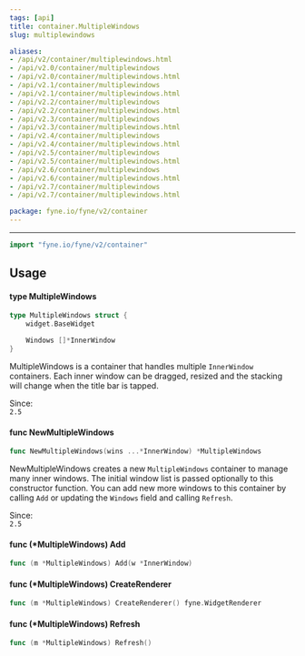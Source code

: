```yaml
---
tags: [api]
title: container.MultipleWindows
slug: multiplewindows

aliases:
- /api/v2/container/multiplewindows.html
- /api/v2.0/container/multiplewindows
- /api/v2.0/container/multiplewindows.html
- /api/v2.1/container/multiplewindows
- /api/v2.1/container/multiplewindows.html
- /api/v2.2/container/multiplewindows
- /api/v2.2/container/multiplewindows.html
- /api/v2.3/container/multiplewindows
- /api/v2.3/container/multiplewindows.html
- /api/v2.4/container/multiplewindows
- /api/v2.4/container/multiplewindows.html
- /api/v2.5/container/multiplewindows
- /api/v2.5/container/multiplewindows.html
- /api/v2.6/container/multiplewindows
- /api/v2.6/container/multiplewindows.html
- /api/v2.7/container/multiplewindows
- /api/v2.7/container/multiplewindows.html

package: fyne.io/fyne/v2/container
---
```



---
```go
import "fyne.io/fyne/v2/container"
```

## Usage

#### type MultipleWindows

```go
type MultipleWindows struct {
	widget.BaseWidget

	Windows []*InnerWindow
}
```

MultipleWindows is a container that handles multiple `InnerWindow` containers. Each inner window can be dragged, resized and the stacking will change when the title bar is tapped.


<div class="since">Since: <code>
2.5</code></div>

#### func  NewMultipleWindows

```go
func NewMultipleWindows(wins ...*InnerWindow) *MultipleWindows
```
NewMultipleWindows creates a new `MultipleWindows` container to manage many inner windows. The initial window list is passed optionally to this constructor function. You can add new more windows to this container by calling `Add` or updating the `Windows` field and calling `Refresh`.


<div class="since">Since: <code>
2.5</code></div>

#### func (*MultipleWindows) Add

```go
func (m *MultipleWindows) Add(w *InnerWindow)
```

#### func (*MultipleWindows) CreateRenderer

```go
func (m *MultipleWindows) CreateRenderer() fyne.WidgetRenderer
```

#### func (*MultipleWindows) Refresh

```go
func (m *MultipleWindows) Refresh()
```
